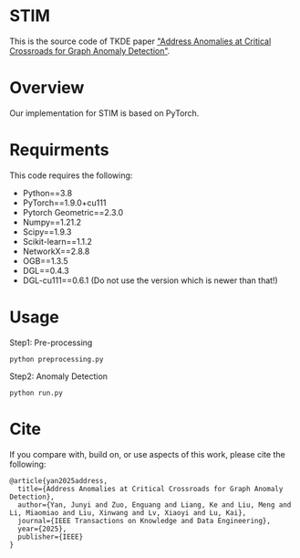 # STIM

This is the source code of TKDE paper ["Address Anomalies at Critical Crossroads for Graph Anomaly Detection"](https://ieeexplore.ieee.org/abstract/document/11183627).


# Overview
Our implementation for STIM is based on PyTorch. 


# Requirments
This code requires the following:

- Python==3.8
- PyTorch==1.9.0+cu111
- Pytorch Geometric==2.3.0
- Numpy==1.21.2
- Scipy==1.9.3
- Scikit-learn==1.1.2
- NetworkX==2.8.8
- OGB==1.3.5
- DGL==0.4.3 
- DGL-cu111==0.6.1 (Do not use the version which is newer than that!)

# Usage
Step1: Pre-processing
```
python preprocessing.py
```
Step2: Anomaly Detection
```
python run.py
```
# Cite
If you compare with, build on, or use aspects of this work, please cite the following:

```
@article{yan2025address,  
  title={Address Anomalies at Critical Crossroads for Graph Anomaly Detection},  
  author={Yan, Junyi and Zuo, Enguang and Liang, Ke and Liu, Meng and Li, Miaomiao and Liu, Xinwang and Lv, Xiaoyi and Lu, Kai},  
  journal={IEEE Transactions on Knowledge and Data Engineering},  
  year={2025},  
  publisher={IEEE}  
}
```
